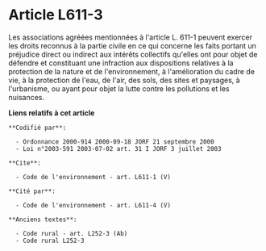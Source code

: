 # Article L611-3

Les associations agréées mentionnées à l'article L. 611-1 peuvent exercer les droits reconnus à la partie civile en ce qui
concerne les faits portant un préjudice direct ou indirect aux intérêts collectifs qu'elles ont pour objet de défendre et
constituant une infraction aux dispositions relatives à la protection de la nature et de l'environnement, à l'amélioration du
cadre de vie, à la protection de l'eau, de l'air, des sols, des sites et paysages, à l'urbanisme, ou ayant pour objet la
lutte contre les pollutions et les nuisances.

**Liens relatifs à cet article**

	**Codifié par**:

	  - Ordonnance 2000-914 2000-09-18 JORF 21 septembre 2000
	  - Loi n°2003-591 2003-07-02 art. 31 I JORF 3 juillet 2003

	**Cite**:

	  - Code de l'environnement - art. L611-1 (V)

	**Cité par**:

	  - Code de l'environnement - art. L611-4 (V)

	**Anciens textes**:

	  - Code rural - art. L252-3 (Ab)
	  - Code rural L252-3
